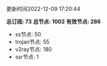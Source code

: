更新时间2022-12-09 17:20:44

**总订阅: 73**
**总节点: 1002**
**有效节点: 286**
- ss节点: 50
- trojan节点: 55
- v2ray节点: 180
- ssr节点: 1

